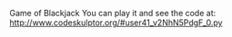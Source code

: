 Game of Blackjack
You can play it and see the code at: 
http://www.codeskulptor.org/#user41_v2NhN5PdgF_0.py